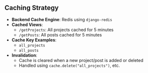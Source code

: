 ## Caching Strategy

- **Backend Cache Engine**: Redis using `django-redis`
- **Cached Views**:
  - `/getProjects`: All projects cached for 5 minutes
  - `/getPosts`: All posts cached for 5 minutes
- **Cache Key Examples**:
  - `all_projects`
  - `all_posts`
- **Invalidation**:
  - Cache is cleared when a new project/post is added or deleted
  - Handled using `cache.delete("all_projects")`, etc.
